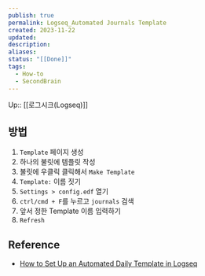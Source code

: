 ```yaml
---
publish: true
permalink: Logseq_Automated Journals Template
created: 2023-11-22
updated: 
description: 
aliases: 
status: "[[Done]]"
tags:
  - How-to
  - SecondBrain
---
```

Up:: [[로그시크(Logseq)]]

## 방법

1. `Template` 페이지 생성
2. 하나의 불릿에 템플릿 작성
3. 불릿에 우클릭 클릭해서 `Make Template`
4. `Template:` 이름 짓기
5. `Settings > config.edf` 열기
6. `ctrl/cmd + F`를 누르고 `journals` 검색
7. 앞서 정한 Template 이름 입력하기
8. `Refresh`


## Reference
- [How to Set Up an Automated Daily Template in Logseq](https://blog.logseq.com/how-to-set-up-an-automated-daily-template-in-logseq/)